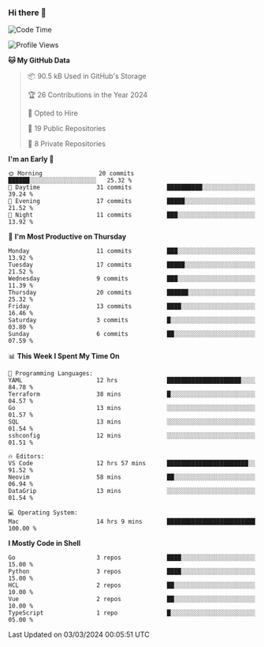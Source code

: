 ### Hi there 👋
<!--![visitors](https://visitor-badge.glitch.me/badge?page_id=d0zingcat)-->
<!--
**d0zingcat/d0zingcat** is a ✨ _special_ ✨ repository because its `README.md` (this file) appears on your GitHub profile.

Here are some ideas to get you started:

- 🔭 I’m currently working on ...
- 🌱 I’m currently learning ...
- 👯 I’m looking to collaborate on ...
- 🤔 I’m looking for help with ...
- 💬 Ask me about ...
- 📫 How to reach me: ...
- 😄 Pronouns: ...
- ⚡ Fun fact: ...
-->
<!--START_SECTION:waka-->
![Code Time](http://img.shields.io/badge/Code%20Time-3%2C382%20hrs%2031%20mins-blue)

![Profile Views](http://img.shields.io/badge/Profile%20Views-12-blue)

**🐱 My GitHub Data** 

> 📦 90.5 kB Used in GitHub's Storage 
 > 
> 🏆 26 Contributions in the Year 2024
 > 
> 💼 Opted to Hire
 > 
> 📜 19 Public Repositories 
 > 
> 🔑 8 Private Repositories 
 > 
**I'm an Early 🐤** 

```text
🌞 Morning                20 commits          ██████░░░░░░░░░░░░░░░░░░░   25.32 % 
🌆 Daytime                31 commits          ██████████░░░░░░░░░░░░░░░   39.24 % 
🌃 Evening                17 commits          █████░░░░░░░░░░░░░░░░░░░░   21.52 % 
🌙 Night                  11 commits          ███░░░░░░░░░░░░░░░░░░░░░░   13.92 % 
```
📅 **I'm Most Productive on Thursday** 

```text
Monday                   11 commits          ███░░░░░░░░░░░░░░░░░░░░░░   13.92 % 
Tuesday                  17 commits          █████░░░░░░░░░░░░░░░░░░░░   21.52 % 
Wednesday                9 commits           ███░░░░░░░░░░░░░░░░░░░░░░   11.39 % 
Thursday                 20 commits          ██████░░░░░░░░░░░░░░░░░░░   25.32 % 
Friday                   13 commits          ████░░░░░░░░░░░░░░░░░░░░░   16.46 % 
Saturday                 3 commits           █░░░░░░░░░░░░░░░░░░░░░░░░   03.80 % 
Sunday                   6 commits           ██░░░░░░░░░░░░░░░░░░░░░░░   07.59 % 
```


📊 **This Week I Spent My Time On** 

```text
💬 Programming Languages: 
YAML                     12 hrs              █████████████████████░░░░   84.78 % 
Terraform                38 mins             █░░░░░░░░░░░░░░░░░░░░░░░░   04.57 % 
Go                       13 mins             ░░░░░░░░░░░░░░░░░░░░░░░░░   01.57 % 
SQL                      13 mins             ░░░░░░░░░░░░░░░░░░░░░░░░░   01.54 % 
sshconfig                12 mins             ░░░░░░░░░░░░░░░░░░░░░░░░░   01.51 % 

🔥 Editors: 
VS Code                  12 hrs 57 mins      ███████████████████████░░   91.52 % 
Neovim                   58 mins             ██░░░░░░░░░░░░░░░░░░░░░░░   06.94 % 
DataGrip                 13 mins             ░░░░░░░░░░░░░░░░░░░░░░░░░   01.54 % 

💻 Operating System: 
Mac                      14 hrs 9 mins       █████████████████████████   100.00 % 
```

**I Mostly Code in Shell** 

```text
Go                       3 repos             ████░░░░░░░░░░░░░░░░░░░░░   15.00 % 
Python                   3 repos             ████░░░░░░░░░░░░░░░░░░░░░   15.00 % 
HCL                      2 repos             ██░░░░░░░░░░░░░░░░░░░░░░░   10.00 % 
Vue                      2 repos             ██░░░░░░░░░░░░░░░░░░░░░░░   10.00 % 
TypeScript               1 repo              █░░░░░░░░░░░░░░░░░░░░░░░░   05.00 % 
```




 Last Updated on 03/03/2024 00:05:51 UTC
<!--END_SECTION:waka-->


